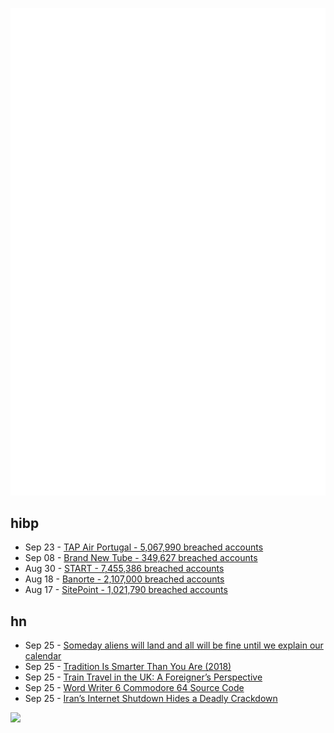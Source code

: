 ![Metrics](https://raw.githubusercontent.com/phixion/phixion/master/metrics.svg)

## hibp

<!--
for https://github.com/phixion/phixion/blob/main/.github/workflows/feeds.yml
-->
<!--START_SECTION:haveibeenpwnd-->
- Sep 23 - [TAP Air Portugal - 5,067,990 breached accounts](https://haveibeenpwned.com/PwnedWebsites#TAPAirPortugal)
- Sep 08 - [Brand New Tube - 349,627 breached accounts](https://haveibeenpwned.com/PwnedWebsites#BrandNewTube)
- Aug 30 - [START - 7,455,386 breached accounts](https://haveibeenpwned.com/PwnedWebsites#Start)
- Aug 18 - [Banorte - 2,107,000 breached accounts](https://haveibeenpwned.com/PwnedWebsites#Banorte)
- Aug 17 - [SitePoint - 1,021,790 breached accounts](https://haveibeenpwned.com/PwnedWebsites#SitePoint)
<!--END_SECTION:haveibeenpwnd-->

## hn

<!--
for https://github.com/phixion/phixion/blob/main/.github/workflows/feeds.yml
-->
<!--START_SECTION:hn-->
- Sep 25 - [Someday aliens will land and all will be fine until we explain our calendar](https://twitter.com/foone/status/1572260363764400129)
- Sep 25 - [Tradition Is Smarter Than You Are (2018)](https://scholars-stage.org/tradition-is-smarter-than-you-are/)
- Sep 25 - [Train Travel in the UK: A Foreigner’s Perspective](https://paliparan.com/2022/09/25/train-travel-uk-foreigners-perspective/)
- Sep 25 - [Word Writer 6 Commodore 64 Source Code](https://github.com/jefflomax/word-writer-6-commodore-64)
- Sep 25 - [Iran’s Internet Shutdown Hides a Deadly Crackdown](https://www.wired.com/story/iran-protests-2022-internet-shutdown-whatsapp/)
<!--END_SECTION:hn-->

<!--
for https://yhype.me
-->
![](https://hit.yhype.me/github/profile?user_id=13013670)
